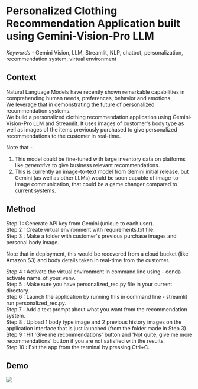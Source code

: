 # Personalized Clothing Recommendation Application built using Gemini-Vision-Pro LLM

_Keywords_ - Gemini Vision, LLM, Streamlit, NLP, chatbot, personalization, recommendation system, virtual environment

## Context 

Natural Language Models have recently shown remarkable capabilities in comprehending human needs, preferences, behavior and emotions. <br> 
We leverage that in demonstrating the future of personalized recommendation systems. <br>
We build a personalized clothing recommendation application using Gemini-Vision-Pro LLM and Streamlit. It uses images of customer's body type as well as images of the items previously purchased to give personalized recommendations to the customer in real-time. <br> 

Note that - 
1. This model could be fine-tuned with large inventory data on platforms like _generative_ to give business relevant recommendations. <br>
2. This is currently an image-to-text model from Gemini initial release, but Gemini (as well as other LLMs) would be soon capable of image-to-image communication, that could be a game changer compared to current systems. <br>

## Method 

Step 1 : Generate API key from Gemini (unique to each user). <br>
Step 2 : Create virtual environment with requirements.txt file. <br>
Step 3 : Make a folder with customer's previous purchase images and personal body image. <br>

Note that in deployment, this would be recovered from a cloud bucket (like Amazon S3) and body details taken in real-time from the customer. <br>

Step 4 : Activate the virtual environment in command line using - conda activate name_of_your_venv. <br>
Step 5 : Make sure you have personalized_rec.py file in your current directory. <br>
Step 6 : Launch the application by running this in command line - streamlit run personalized_rec.py. <br>
Step 7 : Add a text prompt about what you want from the recommendation system. <br>
Step 8 : Upload 1 body type image and 2 previous history images on the application interface that is just launched (from the folder made in Step 3). <br>
Step 9 : Hit 'Give me recommendations' button and 'Not quite, give me more recommendations' button if you are not satisfied with the results. <br>
Step 10 : Exit the app from the terminal by pressing Ctrl+C. <br> 

## Demo 

![](demo1/1.png)





